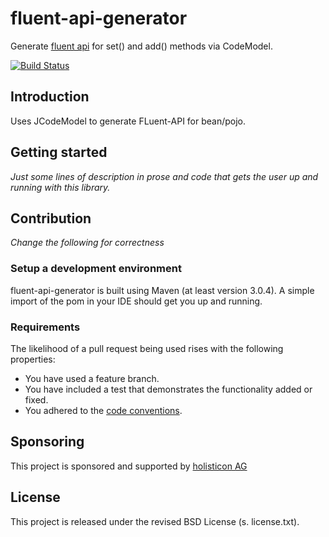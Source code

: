 fluent-api-generator
====================

Generate [fluent api](http://www.martinfowler.com/bliki/FluentInterface.html) for set() and add() methods via CodeModel. 

[![Build Status](https://secure.travis-ci.org/holisticon/fluent-api-generator.png)](https://travis-ci.org/holisticon/fluent-api-generator)
## Introduction

Uses JCodeModel to generate FLuent-API for bean/pojo.


## Getting started
*Just some lines of description in prose and code that gets the user up and running with this library.*

## Contribution
*Change the following for correctness*

### Setup a development environment
fluent-api-generator is built using Maven (at least version 3.0.4).
A simple import of the pom in your IDE should get you up and running.

### Requirements
The likelihood of a pull request being used rises with the following properties:

- You have used a feature branch.
- You have included a test that demonstrates the functionality added or fixed.
- You adhered to the [code conventions](http://www.oracle.com/technetwork/java/javase/documentation/codeconvtoc-136057.html).

## Sponsoring
This project is sponsored and supported by [holisticon AG](http://holisticon.de/cms/About/Startseite)

## License
This project is released under the revised BSD License (s. license.txt).
